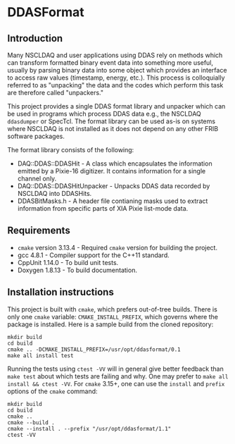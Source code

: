 # DDASFormat

## Introduction

Many NSCLDAQ and user applications using DDAS rely on methods which can transform formatted binary event data into something more useful, usually by parsing binary data into some object which provides an interface to access raw values (timestamp, energy, etc.). This process is colloquially referred to as "unpacking" the data and the codes which perform this task are therefore called "unpackers."

This project provides a single DDAS format library and unpacker which can be used in programs which process DDAS data e.g., the NSCLDAQ `ddasdumper` or SpecTcl. The format library can be used as-is on systems where NSCLDAQ is not installed as it does not depend on any other FRIB software packages.

The format library consists of the following:
* DAQ::DDAS::DDASHit - A class which encapsulates the information emitted by a Pixie-16 digitizer. It contains information for a single channel only.
* DAQ::DDAS::DDASHitUnpacker - Unpacks DDAS data recorded by NSCLDAQ into DDASHits.
* DDASBitMasks.h - A header file contianing masks used to extract information from specific parts of XIA Pixie list-mode data.

## Requirements

* `cmake` version 3.13.4 - Required `cmake` version for building the project.
* gcc 4.8.1 - Compiler support for the C++11 standard.
* CppUnit 1.14.0 - To build unit tests.
* Doxygen 1.8.13 - To build documentation.

## Installation instructions

This project is built with `cmake`, which prefers out-of-tree builds. There is only one `cmake` variable: `CMAKE_INSTALL_PREFIX`, which governs where the package is installed. Here is a sample build from the cloned repository:

```
mkdir build
cd build
cmake .. -DCMAKE_INSTALL_PREFIX=/usr/opt/ddasformat/0.1
make all install test
```

Running the tests using `ctest -VV` will in general give better feedback than `make test` about which tests are failing and why. One may prefer to `make all install && ctest -VV`. For `cmake` 3.15+, one can use the `install` and `prefix` options of the `cmake` command:

```
mkdir build
cd build
cmake ..
cmake --build .
cmake --install . --prefix "/usr/opt/ddasformat/1.1"
ctest -VV
```